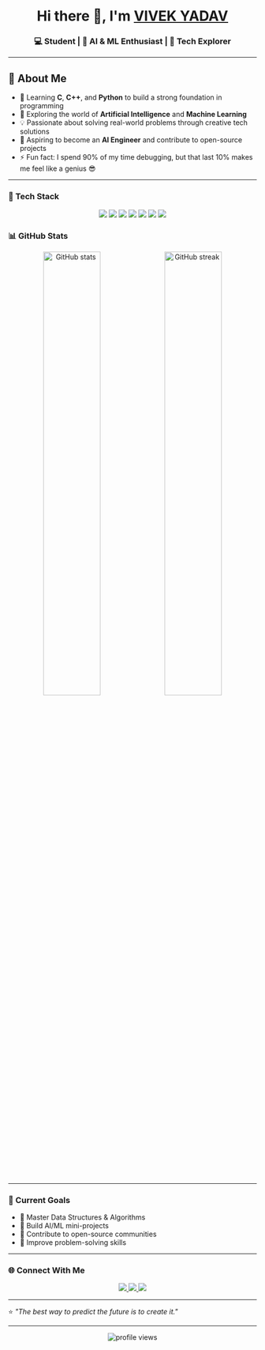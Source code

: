 <h1 align="center">Hi there 👋, I'm <a href="#">VIVEK YADAV </a></h1>
<h3 align="center">💻 Student | 🤖 AI & ML Enthusiast | 🚀 Tech Explorer</h3>

---

## 🧠 About Me  

- 🌱 Learning **C**, **C++**, and **Python** to build a strong foundation in programming  
- 🤖 Exploring the world of **Artificial Intelligence** and **Machine Learning**  
- 💡 Passionate about solving real-world problems through creative tech solutions  
- 🎯 Aspiring to become an **AI Engineer** and contribute to open-source projects  
- ⚡ Fun fact: I spend 90% of my time debugging, but that last 10% makes me feel like a genius 😎  

---
### 🧩 Tech Stack  
<p align="center">
  <img src="https://img.shields.io/badge/C-00599C?style=for-the-badge&logo=c&logoColor=white"/>
  <img src="https://img.shields.io/badge/C++-00599C?style=for-the-badge&logo=cplusplus&logoColor=white"/>
  <img src="https://img.shields.io/badge/Python-3776AB?style=for-the-badge&logo=python&logoColor=yellow"/>
  <img src="https://img.shields.io/badge/Machine%20Learning-FF6F00?style=for-the-badge&logo=tensorflow&logoColor=white"/>
  <img src="https://img.shields.io/badge/Artificial%20Intelligence-000000?style=for-the-badge&logo=OpenAI&logoColor=white"/>
  <img src="https://img.shields.io/badge/GitHub-181717?style=for-the-badge&logo=github&logoColor=white"/>
  <img src="https://img.shields.io/badge/VS%20Code-0078D4?style=for-the-badge&logo=visualstudiocode&logoColor=white"/>
</p>

### 📊 GitHub Stats  
<p align="center">
  <img src="https://github-readme-stats.vercel.app/api?username=ervivek6393-dotcom&show_icons=true&theme=tokyonight" alt="GitHub stats" width="48%"/>
  <img src="https://github-readme-streak-stats.herokuapp.com/?user=ervivek6393-dotcom&theme=tokyonight" alt="GitHub streak" width="48%"/>
</p>

---

### 🚀 Current Goals  
- 🔹 Master Data Structures & Algorithms  
- 🔹 Build AI/ML mini-projects  
- 🔹 Contribute to open-source communities  
- 🔹 Improve problem-solving skills  

---
### 🌐 Connect With Me  
<p align="center">
  <a href="https://www.linkedin.com/in/vivek-yadav-800b1b2a1/" target="_blank">
    <img src="https://img.shields.io/badge/LinkedIn-blue?style=for-the-badge&logo=linkedin&logoColor=white"/>
  </a>
  <a href="mailto:ervivek6393@gmail.com" target="_blank">
    <img src="https://img.shields.io/badge/Email-D14836?style=for-the-badge&logo=gmail&logoColor=white"/>
  </a>
  <a href="https://github.com/ervivek6393-dotcom" target="_blank">
    <img src="https://img.shields.io/badge/GitHub-181717?style=for-the-badge&logo=github&logoColor=white"/>
  </a>
</p>

---
⭐ *"The best way to predict the future is to create it."*

---

<p align="center">
  <img src="https://komarev.com/ghpvc/?username=ervivek6393-dotcom&label=Profile%20Views&color=blue&style=flat" alt="profile views"/>
</p>
